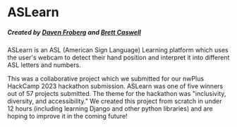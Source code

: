 # ASLearn

##### Created by [Daven Froberg](https://github.com/davenfroberg) and [Brett Caswell](https://github.com/caswellbrett)

ASLearn is an ASL (American Sign Language) Learning platform which uses the user's webcam to detect their hand position and interpret it into different ASL letters and numbers.

This was a collaborative project which we submitted for our nwPlus HackCamp 2023 hackathon submission. ASLearn was one of five winners out of 57 projects submitted. The theme for the hackathon was "inclusivity, diversity, and accessibility." We created this project from scratch in under 12 hours (including learning Django and other python libraries) and are hoping to improve it in the coming future!
